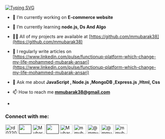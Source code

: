 [![Typing SVG](https://readme-typing-svg.herokuapp.com?color=%2336BCF7&lines=Hi+%F0%9F%91%8B%2C+I'm+Mohammed+Mubarak+Ansari;A+passionate+Backend+developer+from+India;currently+I'm+working+on+E-commerce+website+)](https://git.io/typing-svg)
- 🔭 I’m currently working on **E-commerce website**

- 🌱 I’m currently learning **node.js, Ds And Algo**

- 👨‍💻 All of my projects are available at [https://github.com/mmubarak38](https://github.com/mmubarak38)

- 📝 I regularly write articles on [https://www.linkedin.com/pulse/functionup-platform-which-change-my-life-mohammed-mubarak-ansari](https://www.linkedin.com/pulse/functionup-platform-which-change-my-life-mohammed-mubarak-ansari)

- 💬 Ask me about **JavaScript , Node.js ,MongoDB ,Express.js ,Html, Css**

- 📫 How to reach me **mmubarak38@gmail.com**
- 
<h3 align="left">Connect with me:</h3>
<p align="left">
<a href="https://codepen.io/mmubarak38" target="blank"><img align="center" src="https://raw.githubusercontent.com/rahuldkjain/github-profile-readme-generator/master/src/images/icons/Social/codepen.svg" alt="rd0220" height="30" width="40" /></a>
<a href="" target="blank"><img align="center" src="https://raw.githubusercontent.com/rahuldkjain/github-profile-readme-generator/master/src/images/icons/Social/twitter.svg" alt="" height="30" width="40" /></a>
<a href="https://www.linkedin.com/in/mohammed-mubarak-ansari-5bb33819a/" target="blank"><img align="center" src="https://raw.githubusercontent.com/rahuldkjain/github-profile-readme-generator/master/src/images/icons/Social/linked-in-alt.svg" alt="Mubarak Ansari" height="30" width="40" /></a>
<a href="" target="blank"><img align="center" src="https://raw.githubusercontent.com/rahuldkjain/github-profile-readme-generator/master/src/images/icons/Social/stack-overflow.svg" alt="" height="30" width="40" /></a>
<a href="https://www.facebook.com/mmubarak38" target="blank"><img align="center" src="https://raw.githubusercontent.com/rahuldkjain/github-profile-readme-generator/master/src/images/icons/Social/facebook.svg" alt="Mubarak Ansari" height="30" width="40" /></a>
<a href="https://www.instagram.com/mmubarak38/?hl=en" target="blank"><img align="center" src="https://raw.githubusercontent.com/rahuldkjain/github-profile-readme-generator/master/src/images/icons/Social/instagram.svg" alt="mmubarak38" height="30" width="40" /></a>
<a href="https://medium.com/@mmubarak38" target="blank"><img align="center" src="https://raw.githubusercontent.com/rahuldkjain/github-profile-readme-generator/master/src/images/icons/Social/medium.svg" alt="@mmubarak38" height="30" width="40" /></a>
<a href="https://www.hackerrank.com/mmubarak38" target="blank"><img align="center" src="https://raw.githubusercontent.com/rahuldkjain/github-profile-readme-generator/master/src/images/icons/Social/hackerrank.svg" alt="@mmubarak38" height="30" width="40" /></a>
<a href="https://leetcode.com/mmubarak38/" target="blank"><img align="center" src="https://raw.githubusercontent.com/rahuldkjain/github-profile-readme-generator/master/src/images/icons/Social/leet-code.svg" alt="mmubarak38" height="30" width="40" /></a>
</p>
